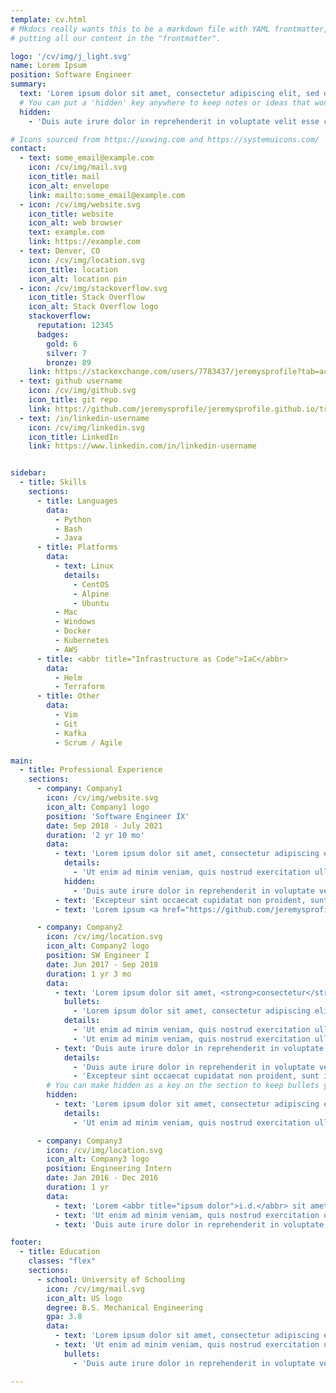 ```yaml
---
template: cv.html
# Mkdocs really wants this to be a markdown file with YAML frontmatter, so we have to pretend by
# putting all our content in the "frontmatter".

logo: '/cv/img/j_light.svg'
name: Lorem Ipsum
position: Software Engineer
summary:
  text: 'Lorem ipsum dolor sit amet, consectetur adipiscing elit, sed do eiusmod tempor incididunt ut labore et dolore magna aliqua.'
  # You can put a 'hidden' key anywhere to keep notes or ideas that won't end up being displayed.
  hidden:
    - 'Duis aute irure dolor in reprehenderit in voluptate velit esse cillum dolore eu fugiat nulla pariatur.'

# Icons sourced from https://uxwing.com and https://systemuicons.com/
contact:
  - text: some_email@example.com
    icon: /cv/img/mail.svg
    icon_title: mail
    icon_alt: envelope
    link: mailto:some_email@example.com
  - icon: /cv/img/website.svg
    icon_title: website
    icon_alt: web browser
    text: example.com
    link: https://example.com
  - text: Denver, CO
    icon: /cv/img/location.svg
    icon_title: location
    icon_alt: location pin
  - icon: /cv/img/stackoverflow.svg
    icon_title: Stack Overflow
    icon_alt: Stack Overflow logo
    stackoverflow:
      reputation: 12345
      badges:
        gold: 6
        silver: 7
        bronze: 89
    link: https://stackexchange.com/users/7783437/jeremysprofile?tab=accounts
  - text: github username
    icon: /cv/img/github.svg
    icon_title: git repo
    link: https://github.com/jeremysprofile/jeremysprofile.github.io/tree/resume
  - text: /in/linkedin-username
    icon: /cv/img/linkedin.svg
    icon_title: LinkedIn
    link: https://www.linkedin.com/in/linkedin-username


sidebar:
  - title: Skills
    sections:
      - title: Languages
        data:
          - Python
          - Bash
          - Java
      - title: Platforms
        data:
          - text: Linux
            details:
              - CentOS
              - Alpine
              - Ubuntu
          - Mac
          - Windows
          - Docker
          - Kubernetes
          - AWS
      - title: <abbr title="Infrastructure as Code">IaC</abbr>
        data:
          - Helm
          - Terraform
      - title: Other
        data:
          - Vim
          - Git
          - Kafka
          - Scrum / Agile

main:
  - title: Professional Experience
    sections:
      - company: Company1
        icon: /cv/img/website.svg
        icon_alt: Company1 logo
        position: 'Software Engineer IX'
        date: Sep 2018 - July 2021
        duration: '2 yr 10 mo'
        data:
          - text: 'Lorem ipsum dolor sit amet, consectetur adipiscing elit, sed do eiusmod tempor incididunt ut labore et dolore magna aliqua. '
            details:
              - 'Ut enim ad minim veniam, quis nostrud exercitation ullamco laboris nisi ut aliquip ex ea commodo consequat. '
            hidden:
              - 'Duis aute irure dolor in reprehenderit in voluptate velit esse cillum dolore eu fugiat nulla pariatur. '
          - text: 'Excepteur sint occaecat cupidatat non proident, sunt in culpa qui officia deserunt mollit anim id est laborum.'
          - text: 'Lorem ipsum <a href="https://github.com/jeremysprofile/jeremysprofile.github.io/tree/resume">dolor sit amet, consectetur adipiscing elit, sed do eiusmod tempor</a> incididunt ut labore et dolore magna aliqua.'

      - company: Company2
        icon: /cv/img/location.svg
        icon_alt: Company2 logo
        position: SW Engineer I
        date: Jun 2017 - Sep 2018
        duration: 1 yr 3 mo
        data:
          - text: 'Lorem ipsum dolor sit amet, <strong>consectetur</strong> adipiscing elit, sed do eiusmod tempor incididunt ut labore et dolore magna aliqua. '
            bullets:
              - 'Lorem ipsum dolor sit amet, consectetur adipiscing elit, sed do eiusmod tempor incididunt ut labore et dolore magna aliqua.'
            details:
              - 'Ut enim ad minim veniam, quis nostrud exercitation ullamco laboris nisi ut aliquip ex ea commodo consequat.'
              - 'Ut enim ad minim veniam, quis nostrud exercitation ullamco laboris nisi ut aliquip ex ea commodo consequat.'
          - text: 'Duis aute irure dolor in reprehenderit in voluptate velit esse cillum dolore eu fugiat nulla pariatur.'
            details:
              - 'Duis aute irure dolor in reprehenderit in voluptate velit esse cillum dolore eu fugiat nulla pariatur.'
              - 'Excepteur sint occaecat cupidatat non proident, sunt in culpa qui officia deserunt mollit anim id est laborum.'
        # You can make hidden as a key on the section to keep bullets you aren't sure you want.
        hidden:
          - text: 'Lorem ipsum dolor sit amet, consectetur adipiscing elit, sed do eiusmod tempor incididunt ut labore et dolore magna aliqua.'
            details:
              - 'Ut enim ad minim veniam, quis nostrud exercitation ullamco laboris nisi ut aliquip ex ea commodo consequat.'

      - company: Company3
        icon: /cv/img/location.svg
        icon_alt: Company3 logo
        position: Engineering Intern
        date: Jan 2016 - Dec 2016
        duration: 1 yr
        data:
          - text: 'Lorem <abbr title="ipsum dolor">i.d.</abbr> sit amet, consectetur adipiscing elit, sed do eiusmod tempor incididunt ut labore et dolore magna aliqua.'
          - text: 'Ut enim ad minim veniam, quis nostrud exercitation ullamco laboris nisi ut aliquip ex ea commodo consequat.'
          - text: 'Duis aute irure dolor in reprehenderit in voluptate velit esse cillum dolore eu fugiat nulla pariatur.'

footer:
  - title: Education
    classes: "flex"
    sections:
      - school: University of Schooling
        icon: /cv/img/mail.svg
        icon_alt: US logo
        degree: B.S. Mechanical Engineering
        gpa: 3.8
        data:
          - text: 'Lorem ipsum dolor sit amet, consectetur adipiscing elit, sed do eiusmod tempor incididunt ut labore et dolore magna aliqua.'
          - text: 'Ut enim ad minim veniam, quis nostrud exercitation ullamco laboris nisi ut aliquip ex ea commodo consequat.'
            bullets:
              - 'Duis aute irure dolor in reprehenderit in voluptate velit esse cillum dolore eu fugiat nulla pariatur.'

---
```


<!-- vim: filetype=yaml
  -->
